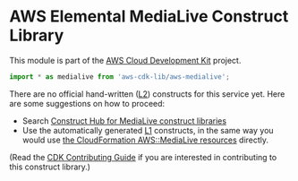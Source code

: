# AWS Elemental MediaLive Construct Library


This module is part of the [AWS Cloud Development Kit](https://github.com/aws/aws-cdk) project.

```ts nofixture
import * as medialive from 'aws-cdk-lib/aws-medialive';
```

<!--BEGIN CFNONLY DISCLAIMER-->

There are no official hand-written ([L2](https://docs.aws.amazon.com/cdk/latest/guide/constructs.html#constructs_lib)) constructs for this service yet. Here are some suggestions on how to proceed:

- Search [Construct Hub for MediaLive construct libraries](https://constructs.dev/search?q=medialive)
- Use the automatically generated [L1](https://docs.aws.amazon.com/cdk/latest/guide/constructs.html#constructs_l1_using) constructs, in the same way you would use [the CloudFormation AWS::MediaLive resources](https://docs.aws.amazon.com/AWSCloudFormation/latest/UserGuide/AWS_MediaLive.html) directly.


(Read the [CDK Contributing Guide](https://github.com/aws/aws-cdk/blob/master/CONTRIBUTING.md) if you are interested in contributing to this construct library.)

<!--END CFNONLY DISCLAIMER-->
